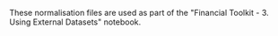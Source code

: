 These normalisation files are used as part of the "Financial Toolkit - 3. Using External Datasets" notebook.